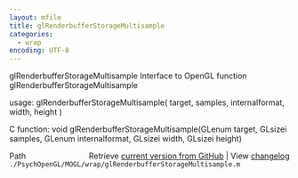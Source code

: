 ```yaml
---
layout: mfile
title: glRenderbufferStorageMultisample
categories:
  - wrap
encoding: UTF-8
---
```


glRenderbufferStorageMultisample  Interface to OpenGL function glRenderbufferStorageMultisample

usage:  glRenderbufferStorageMultisample( target, samples, internalformat, width, height )

C function:  void glRenderbufferStorageMultisample(GLenum target, GLsizei samples, GLenum internalformat, GLsizei width, GLsizei height)


<div class="code_header" style="text-align:right;">
  <span style="float:left;">Path&nbsp;&nbsp;</span> <span class="counter">Retrieve <a href=
  "https://raw.github.com/Psychtoolbox-3/Psychtoolbox-3/beta/./PsychOpenGL/MOGL/wrap/glRenderbufferStorageMultisample.m">current version from GitHub</a> | View <a href=
  "https://github.com/Psychtoolbox-3/Psychtoolbox-3/commits/beta/./PsychOpenGL/MOGL/wrap/glRenderbufferStorageMultisample.m">changelog</a></span>
</div>
<div class="code">
  <code>./PsychOpenGL/MOGL/wrap/glRenderbufferStorageMultisample.m</code>
</div>
